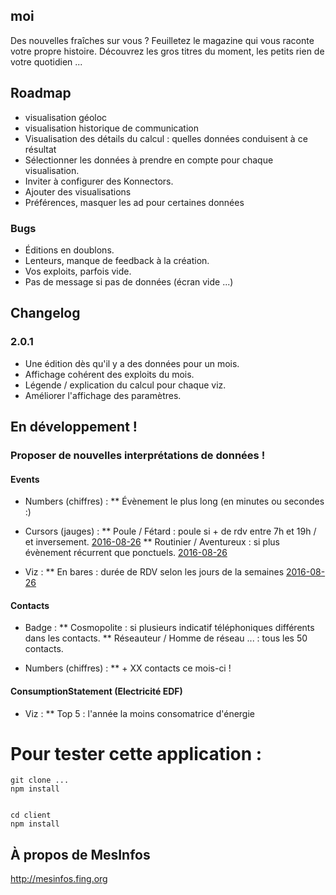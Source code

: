 ## moi

Des nouvelles fraîches sur vous ? Feuilletez le magazine qui vous raconte votre propre histoire. Découvrez les gros titres du moment, les petits rien de votre quotidien ...


## Roadmap
* visualisation géoloc
* visualisation historique de communication
* Visualisation des détails du calcul : quelles données conduisent à ce résultat
* Sélectionner les données à prendre en compte pour chaque visualisation.
* Inviter à configurer des Konnectors.
* Ajouter des visualisations
* Préférences, masquer les ad pour certaines données

### Bugs

* Éditions en doublons.
* Lenteurs, manque de feedback à la création.
* Vos exploits, parfois vide.
* Pas de message si pas de données (écran vide ...)

## Changelog

### 2.0.1
* Une édition dès qu'il y a des données pour un mois.
* Affichage cohérent des exploits du mois.
* Légende / explication du calcul pour chaque viz.
* Améliorer l'affichage des paramètres.



## En développement !

### Proposer de nouvelles interprétations de données !

#### Events
* Numbers (chiffres) :
** Évènement le plus long (en minutes ou secondes :)

* Cursors (jauges) :
** Poule / Fétard : poule si + de rdv entre 7h et 19h / et inversement. [2016-08-26](d7dc375e478879a3d86974af131352cdb3339104)
** Routinier / Aventureux : si plus évènement récurrent que ponctuels. [2016-08-26](d7dc375e478879a3d86974af131352cdb3339104)

* Viz :
** En bares : durée de RDV selon les jours de la semaines [2016-08-26](e266e0fee2a6b89272cd3ac8545541bd21e79aac)


#### Contacts

* Badge :
** Cosmopolite : si plusieurs indicatif téléphoniques différents dans les contacts.
** Réseauteur / Homme de réseau ... : tous les 50 contacts.

* Numbers (chiffres) :
** + XX contacts ce mois-ci !

#### ConsumptionStatement (Electricité EDF)

* Viz :
** Top 5 : l'année la moins consomatrice d'énergie

# Pour tester cette application :
```
git clone ...
npm install


cd client
npm install

```

## À propos de MesInfos

http://mesinfos.fing.org
